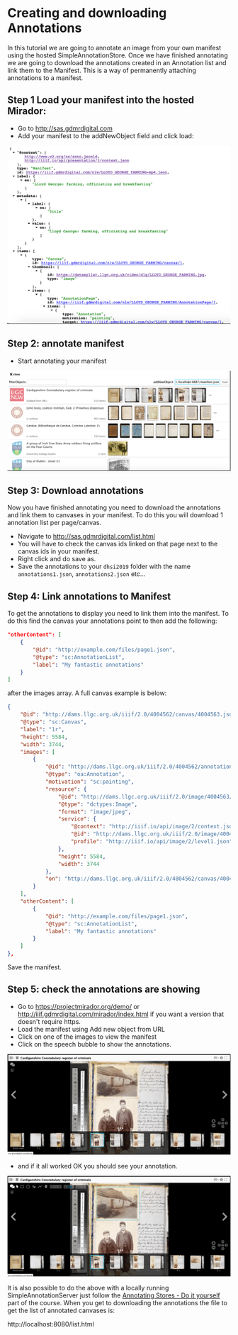 # Creating and downloading Annotations

In this tutorial we are going to annotate an image from your own manifest using the hosted SimpleAnnotationStore. Once we have finished annotating we are going to download the annotations created in an Annotation list and link them to the Manifest. This is a way of permanently attaching annotations to a manifest. 

## Step 1 Load your manifest into the hosted Mirador:
 * Go to http://sas.gdmrdigital.com
 * Add your manifest to the addNewObject field and click load:

![image](../images/anno_download_add.png)  

## Step 2: annotate manifest

 * Start annotating your manifest

![image](../images/annos_download_annotating.png)  

## Step 3: Download annotations

Now you have finished annotating you need to download the annotations and link them to canvases in your manifest. To do this you will download 1 annotation list per page/canvas. 

 * Navigate to http://sas.gdmrdigital.com/list.html
 * You will have to check the canvas ids linked on that page next to the canvas ids in your manifest.
 * Right click and do save as.
 * Save the annotations to your `dhsi2019` folder with the name `annotations1.json`, `annotations2.json` etc...

## Step 4: Link annotations to Manifest
To get the annotations to display you need to link them into the manifest. To do this find the canvas your annotations point to then add the following:

```json
"otherContent": [
    {
        "@id": "http://example.com/files/page1.json",
        "@type": "sc:AnnotationList",
        "label": "My fantastic annotations"
    }
]
```

after the images array. A full canvas example is below:

```json
{
    "@id": "http://dams.llgc.org.uk/iiif/2.0/4004562/canvas/4004563.json",
    "@type": "sc:Canvas",
    "label": "1r",
    "height": 5584,
    "width": 3744,
    "images": [
        {
            "@id": "http://dams.llgc.org.uk/iiif/2.0/4004562/annotation/4004563.json",
            "@type": "oa:Annotation",
            "motivation": "sc:painting",
            "resource": {
                "@id": "http://dams.llgc.org.uk/iiif/2.0/image/4004563/full/1024,/0/default.jpg",
                "@type": "dctypes:Image",
                "format": "image/jpeg",
                "service": {
                    "@context": "http://iiif.io/api/image/2/context.json",
                    "@id": "http://dams.llgc.org.uk/iiif/2.0/image/4004563",
                    "profile": "http://iiif.io/api/image/2/level1.json"
                },
                "height": 5584,
                "width": 3744
            },
            "on": "http://dams.llgc.org.uk/iiif/2.0/4004562/canvas/4004563.json"
        }
    ],
    "otherContent": [
        {
            "@id": "http://example.com/files/page1.json",
            "@type": "sc:AnnotationList",
            "label": "My fantastic annotations"
        }
    ]
},

```

Save the manifest.

## Step 5: check the annotations are showing

 * Go to https://projectmirador.org/demo/ or http://iiif.gdmrdigital.com/mirador/index.html if you want a version that doesn't require https.
 * Load the manifest using Add new object from URL
 * Click on one of the images to view the manifest
 * Click on the speech bubble to show the annotations.

![image](../images/annos_download_show.png)  

 * and if it all worked OK you should see your annotation.

![image](../images/annos_download_success.png)  


It is also possible to do the above with a locally running SimpleAnnotationServer just follow the [Annotating Stores - Do it yourself](day-three/annotations-stores-install.md) part of the course. When you get to downloading the annotations the file to get the list of annotated canvases is:

http://localhost:8080/list.html
